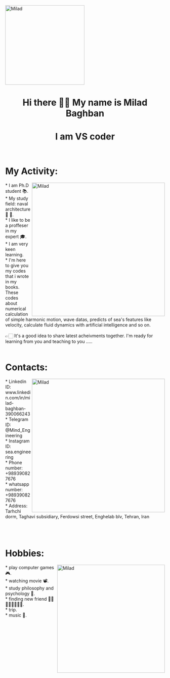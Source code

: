 <image align="center" alt="Milad" width = "250" src="http://up44.ir/previews/3e48b99fbb3a6fd496f9d999927b66cd.png">
<h1 align="center">  Hi there 👋🏻  My name is Milad Baghban </h1>
<h1 align="center">  I am VS coder </h1>
<br />
  
# My Activity:
<image align="right" alt="Milad" width = "420" src="https://raw.githubusercontent.com/codingknite/codingknite/main/programming.gif">
* I am Ph.D student 📚. <br />
* My study field: naval architecture 🌊 🚢. <br />
* I like to be a proffeser in my expert 🎓. <br />
* I am very keen learning. <br />
* I'm here to give you my codes that i wrote in my books. These codes about numerical calculation of simple harmonic motion, wave datas, predicts of sea's features like velocity, calculate fluid dynamics with artificial intelligence and so on. <br />
<br />
👉🏻 It's a good idea to share latest acheivments together. I'm ready for learning from you and teaching to you .....<br />
<br />
  
# Contacts:
<image align="right" alt="Milad" width = "420" src="https://shardait.com/storage/posts/February2021/4bvuqA8sXtLtbhLqz3j2.jpg">
* Linkedin ID: www.linkedin.com/in/milad-baghban-390066243 <br />
* Telegram ID: @Mind_Engineering <br />
* Instagram ID: sea.engineering <br />
* Phone number: +989390827676 <br />
* whatsapp number: +989390827676 <br />
* Address: Tarhchi dorm, Taghavi subsidiary, Ferdowsi street, Enghelab blv, Tehran, Iran <br />
<br />
<br />
<br />

# Hobbies: 
<image align="right" alt="Milad" width = "340" src="https://cdn.dribbble.com/users/1997775/screenshots/6845768/5d3add08b508c433475748.gif">
* play computer games 🎮. <br />
* watching movie 📽. <br />
* study philosophy and psychology 📖. <br />
* finding new friend 🧍‍♂️🧍‍♂️🧍‍♂️🧍‍♂️. <br />
* trip. <br />
* music 🎼.
